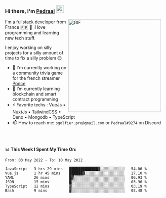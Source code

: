 ### Hi there, I'm <a href="https://pedraal.dev" target="_blank">Pedraal</a> <img src="https://media.giphy.com/media/hvRJCLFzcasrR4ia7z/giphy.gif" width="25px">
<img align="right" alt="GIF" src="https://pedraal.dev/avatar.png" width="300" height="300" />

I'm a fullstack developer from France 🇫🇷 🥖 &nbsp;I love programming and learning new
tech stuff.

I enjoy working on silly projects for a silly amount of time to fix a silly problem 🙃

- 🔭  I'm currently working on a community trivia game for the french streamer <a href="https://twitch.tv/ponce" target="_blank">Ponce</a>
- 🌱 I’m currently learning blockchain and smart contract programming
- ⚡ Favorite techs : VueJs &bull; NuxtJs &bull; TailwindCSS &bull; Deno &bull; Mongodb &bull; TypeScript
- 📫 How to reach me: `pgolfier.pro@gmail.com` or `Pedraal#9274` on Discord

<br>
<br>

📊 **This Week I Spent My Time On:**
<!--START_SECTION:waka-->

```text
From: 03 May 2022 - To: 10 May 2022

JavaScript   3 hrs 29 mins   █████████████▓░░░░░░░░░░░   54.06 %
Vue.js       1 hr 45 mins    ██████▓░░░░░░░░░░░░░░░░░░   27.10 %
YAML         26 mins         █▓░░░░░░░░░░░░░░░░░░░░░░░   06.93 %
JSON         15 mins         █░░░░░░░░░░░░░░░░░░░░░░░░   03.96 %
TypeScript   12 mins         ▓░░░░░░░░░░░░░░░░░░░░░░░░   03.19 %
Bash         9 mins          ▓░░░░░░░░░░░░░░░░░░░░░░░░   02.48 %
```

<!--END_SECTION:waka-->

